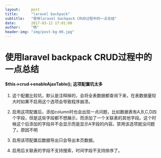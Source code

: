 ```yaml
---
layout:     post
title:      "laravel backpack"
subtitle:   "使用laravel backpack CRUD过程中的一点总结"
date:       2017-03-12 17:01:00
author:     "杨"
header-img: "img/post-bg-06.jpg"
---
```


# 使用laravel backpack CRUD过程中的一点总结


####  $this->crud->enableAjaxTable(); 这项配置坑太多
1. 这个配置比较坑，默认是注释掉的，会将全表数据都查询下来，在表数据量较大时如果不启用这个选项会导致程序崩溃。

2. 启用这项配置后，添加column时也会出现一点问题，比如数据表有A,B,C,D四个字段，但是这些字段都不想展示，而添加了一个关联表的其他字段。这个时候这个后添加的字段并不会显示而是显示A字段的内容。禁用该选项就没问题了。原因不明

3. 启用该项配置后数据导出只会导出本页数据。

4. 启用后关联表的字段不支持搜索，时间字段不支持排序了。


















